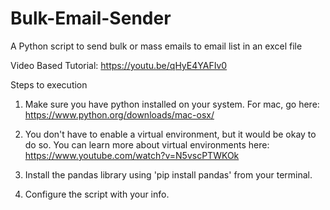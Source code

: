 # Bulk-Email-Sender
A Python script to send bulk or mass emails to email list in an excel file

Video Based Tutorial:
https://youtu.be/qHyE4YAFIv0

Steps to execution

1. Make sure you have python installed on your system. For mac, go here: https://www.python.org/downloads/mac-osx/

2. You don't have to enable a virtual environment, but it would be okay to do so. You can learn more about virtual environments here: https://www.youtube.com/watch?v=N5vscPTWKOk

3. Install the pandas library using 'pip install pandas' from your terminal. 

4. Configure the script with your info.
